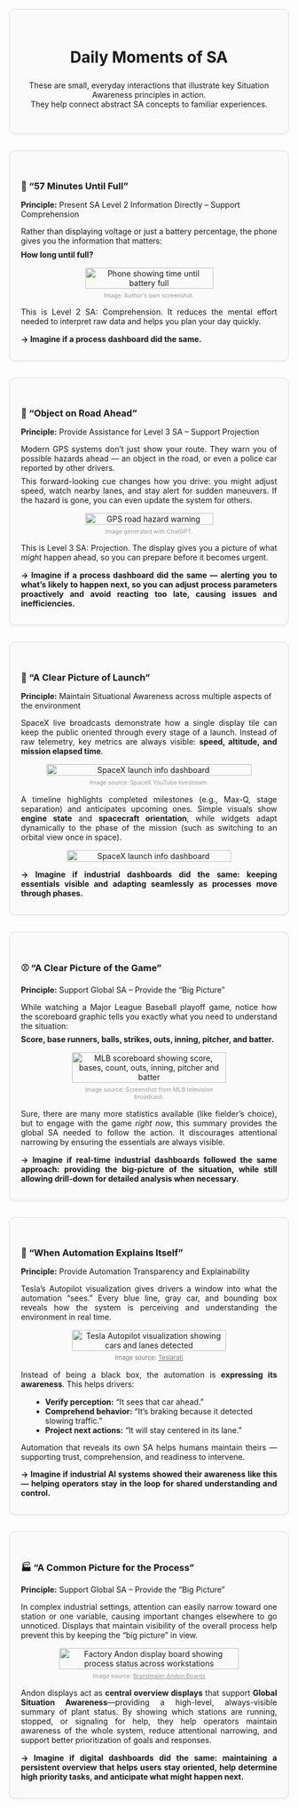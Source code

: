 <div style="display: flex; flex-direction: row; align-items: flex-start;">

<div style="flex: 1;">

<!-- Header Card -->
<div style="border: 1px solid #ddd; border-radius: 10px; padding: 30px 20px; margin: 30px 0; background-color: #fafafa; box-shadow: 0 2px 4px rgba(0,0,0,0.05); text-align: center;">
  <div style="max-width: 600px; margin: 0 auto;">
    <h1 style="margin-bottom: 25px;">Daily Moments of SA</h1>
    <p>These are small, everyday interactions that illustrate key Situation Awareness principles in action.<br>They help connect abstract SA concepts to familiar experiences.</p>
  </div>
</div>

<!-- 57 Minutes Until Full Card -->
<div id="card-57-min-until-full" style="border: 1px solid #ddd; border-radius: 10px; padding: 30px 20px; margin: 30px 0; background-color: #fafafa; box-shadow: 0 2px 4px rgba(0,0,0,0.05);">
  <span id="sec-57-min-until-full" style="position: relative; top: -80px;"></span>
  <h3 style="margin-bottom: 15px;">
    <a href="#sec-57-min-until-full" style="text-decoration: none; color: inherit;">📱 “57 Minutes Until Full”</a>
  </h3>
  <p><strong>Principle:</strong> Present SA Level 2 Information Directly – Support Comprehension</p>
  <p style="margin-bottom: 15px; max-width: 1000px; text-align: justify; text-justify: inter-word;">
    Rather than displaying voltage or just a battery percentage, the phone gives you the information that matters:<br>
    <span style="display:block; height:7.5px;"></span>
    <strong>How long until full?</strong>
  </p>

  <div style="text-align:center; margin-top:0;">
    <figure style="width:50%; margin:0 auto; text-align:center;">
      <img src="../images/samoments_time_until_full.jpg" alt="Phone showing time until battery full" style="display:block; width:100%; height:auto; margin:0 auto;" />
      <figcaption style="font-size:0.75em; color:#999; margin-top:6px;">Image: Author’s own screenshot.</figcaption>
    </figure>
  </div>

  <p style="margin-bottom: 15px; max-width: 1000px; text-align: justify; text-justify: inter-word;">
    This is Level 2 SA: Comprehension. It reduces the mental effort needed to interpret raw data and helps you plan your day quickly.
  </p>
  <p style="margin-bottom: 0px; max-width: 1000px; text-align: justify; text-justify: inter-word;">
    <strong>→ Imagine if a process dashboard did the same.</strong>
  </p>
</div>

<!-- Road Hazard Ahead Card -->
<div id="card-road-hazard-ahead" style="border: 1px solid #ddd; border-radius: 10px; padding: 30px 20px; margin: 30px 0; background-color: #fafafa; box-shadow: 0 2px 4px rgba(0,0,0,0.05);">
  <span id="sec-road-hazard-ahead" style="position: relative; top: -80px;"></span>
  <h3 style="margin-bottom: 15px;">
    <a href="#sec-road-hazard-ahead" style="text-decoration: none; color: inherit;">🚗 “Object on Road Ahead”</a>
  </h3>
  <p><strong>Principle:</strong> Provide Assistance for Level 3 SA – Support Projection</p>
  <p style="margin-bottom: 15px; max-width: 1000px; text-align: justify; text-justify: inter-word;">
    Modern GPS systems don’t just show your route. They warn you of possible hazards ahead — an object in the road, or even a police car reported by other drivers.<br>
    <span style="display:block; height:7.5px;"></span>
    This forward-looking cue changes how you drive: you might adjust speed, watch nearby lanes, and stay alert for sudden maneuvers. If the hazard is gone, you can even update the system for others.
  </p>

  <div style="text-align:center; margin-top:0;">
    <figure style="width:50%; margin:0 auto; text-align:center;">
      <img src="../images/samoments_object_on_road.PNG" alt="GPS road hazard warning" style="display:block; width:100%; height:auto; margin:0 auto;" />
      <figcaption style="font-size:0.75em; color:#999; margin-top:6px;">Image generated with ChatGPT.</figcaption>
    </figure>
  </div>

  <p style="margin-bottom: 15px; max-width: 1000px; text-align: justify; text-justify: inter-word;">
    This is Level 3 SA: Projection. The display gives you a picture of what <em>might</em> happen ahead, so you can prepare before it becomes urgent.
  </p>
  <p style="margin-bottom: 0px; max-width: 1000px; text-align: justify; text-justify: inter-word;">
    <strong>→ Imagine if a process dashboard did the same — alerting you to what’s likely to happen next, so you can adjust process parameters proactively and avoid reacting too late, causing issues and inefficiencies.</strong>
  </p>
</div>

<!-- SpaceX Launch Info Card -->
<div id="card-spacex-launch-info" style="border: 1px solid #ddd; border-radius: 10px; padding: 30px 20px; margin: 30px 0; background-color: #fafafa; box-shadow: 0 2px 4px rgba(0,0,0,0.05);">
  <span id="sec-spacex-launch-info" style="position: relative; top: -80px;"></span>
  <h3 style="margin-bottom: 15px;">
    <a href="#sec-spacex-launch-info" style="text-decoration: none; color: inherit;">🚀 “A Clear Picture of Launch”</a>
  </h3>
  <p><strong>Principle:</strong> Maintain Situational Awareness across multiple aspects of the environment </p>
  <p style="margin-bottom: 15px; max-width: 1000px; text-align: justify; text-justify: inter-word;">
    SpaceX live broadcasts demonstrate how a single display tile can keep the public oriented through every stage of a launch. Instead of raw telemetry, key metrics are always visible: <strong>speed, altitude, and mission elapsed time</strong>.
  </p>

  <div style="text-align:center; margin-top:0;">
    <figure style="width:80%; margin:0 auto; text-align:center;">
      <img src="../images/samoments_spacex_launchinfo.png" alt="SpaceX launch info dashboard" style="display:block; width:100%; height:auto; margin:0 auto;" />
      <figcaption style="font-size:0.75em; color:#999; margin-top:6px;">Image source: SpaceX YouTube livestream.</figcaption>
    </figure>
  </div>

  <p style="margin-top: 15px; margin-bottom: 15px; max-width: 1000px; text-align: justify; text-justify: inter-word;">
    A timeline highlights completed milestones (e.g., Max-Q, stage separation) and anticipates upcoming ones. Simple visuals show <strong>engine state</strong> and <strong>spacecraft orientation</strong>, while widgets adapt dynamically to the phase of the mission (such as switching to an orbital view once in space).
  </p>

  <div style="text-align:center; margin-top:0;">
    <img src="../images/samoments_spacex_launchinfo_2.png" alt="SpaceX launch info dashboard" style="width:80%; height:auto;" />
  </div>
  
  <p style="margin-bottom: 0px; max-width: 1000px; text-align: justify; text-justify: inter-word;">
    <strong>
    → Imagine if industrial dashboards did the same: keeping essentials visible and adapting seamlessly as processes move through phases.
    </strong>
  </p>
</div>

<!-- MLB Scoreboard Card -->
<div id="card-mlb-scoreboard" style="border: 1px solid #ddd; border-radius: 10px; padding: 30px 20px; margin: 30px 0; background-color: #fafafa; box-shadow: 0 2px 4px rgba(0,0,0,0.05);">
  <span id="sec-mlb-scoreboard" style="position: relative; top: -80px;"></span>
  <h3 style="margin-bottom: 15px;">
    <a href="#sec-mlb-scoreboard" style="text-decoration: none; color: inherit;">⚾ “A Clear Picture of the Game”</a>
  </h3>
  <p><strong>Principle:</strong> Support Global SA – Provide the “Big Picture”</p>
  <p style="margin-bottom: 15px; max-width: 1000px; text-align: justify; text-justify: inter-word;">
    While watching a Major League Baseball playoff game, notice how the scoreboard graphic tells you exactly what you need to understand the situation:<br>
    <span style="display:block; height:7.5px;"></span>
    <strong>Score, base runners, balls, strikes, outs, inning, pitcher, and batter.</strong>
  </p>

  <div style="text-align:center; margin-top:0;">
    <figure style="width:60%; margin:0 auto; text-align:center;">
      <img src="../images/samoments_mlb_scoreboard.jpeg" alt="MLB scoreboard showing score, bases, count, outs, inning, pitcher and batter" style="display:block; width:100%; height:auto; margin:0 auto;" />
      <figcaption style="font-size:0.75em; color:#999; margin-top:6px;">Image source: Screenshot from MLB television broadcast.</figcaption>
    </figure>
  </div>

  <p style="margin-top: 15px; margin-bottom: 15px; max-width: 1000px; text-align: justify; text-justify: inter-word;">
    Sure, there are many more statistics available (like fielder’s choice), but to engage with the game <em>right now</em>, this summary provides the global SA needed to follow the action. It discourages attentional narrowing by ensuring the essentials are always visible.
  </p>
  
  <p style="margin-bottom: 0px; max-width: 1000px; text-align: justify; text-justify: inter-word;">
    <strong>→ Imagine if real-time industrial dashboards followed the same approach: providing the big-picture of the situation, while still allowing drill-down for detailed analysis when necessary.</strong>
  </p>
</div>

<!-- Automation Explaining Itself Card -->
<div id="card-automation-explaining-itself" style="border: 1px solid #ddd; border-radius: 10px; padding: 30px 20px; margin: 30px 0; background-color: #fafafa; box-shadow: 0 2px 4px rgba(0,0,0,0.05);">
  <span id="sec-automation-explaining-itself" style="position: relative; top: -80px;"></span>
  <h3 style="margin-bottom: 15px;">
    <a href="#sec-automation-explaining-itself" style="text-decoration: none; color: inherit;">🤖 “When Automation Explains Itself”</a>
  </h3>
  <p><strong>Principle:</strong> Provide Automation Transparency and Explainability</p>
  
  <p style="margin-bottom: 15px; max-width: 1000px; text-align: justify; text-justify: inter-word;">
    Tesla’s Autopilot visualization gives drivers a window into what the automation “sees.” 
    Every blue line, gray car, and bounding box reveals how the system is perceiving and understanding the environment in real time.
  </p>

  <div style="text-align:center; margin-top:0;">
    <figure style="width:60%; margin:0 auto; text-align:center;">
      <img src="../images/samoments_automationexplainingitself.jpg" alt="Tesla Autopilot visualization showing cars and lanes detected" style="display:block; width:100%; height:auto; margin:0 auto;" />
      <figcaption style="font-size:0.8em; color:#777; margin-top:5px;">
        Image source:
        <a href="https://www.teslarati.com/tesla-autopilot-vehicle-lane-detection-off-ramp/" target="_blank" style="color:#777; text-decoration: underline;">Teslarati</a>
      </figcaption>
    </figure>
  </div>

  <p style="margin-top: 15px; margin-bottom: 15px; max-width: 1000px; text-align: justify; text-justify: inter-word;">
    Instead of being a black box, the automation is <strong>expressing its awareness</strong>. 
    This helps drivers:
    <ul style="margin-left: 20px;">
      <li><strong>Verify perception:</strong> “It sees that car ahead.”</li>
      <li><strong>Comprehend behavior:</strong> “It’s braking because it detected slowing traffic.”</li>
      <li><strong>Project next actions:</strong> “It will stay centered in its lane.”</li>
    </ul>
  </p>

  <p style="margin-bottom: 0px; max-width: 1000px; text-align: justify; text-justify: inter-word;">
    Automation that reveals its own SA helps humans maintain theirs — supporting trust, comprehension, and readiness to intervene.<br>
  <p style="margin-bottom: 0px; max-width: 1000px; text-align: justify; text-justify: inter-word;">
    <strong>→ Imagine if industrial AI systems showed their awareness like this — helping operators stay in the loop for shared understanding and control.</strong>
  </p>
</div>

<!-- Andon Display Card -->
<div id="card-andon-display" style="border: 1px solid #ddd; border-radius: 10px; padding: 30px 20px; margin: 30px 0; background-color: #fafafa; box-shadow: 0 2px 4px rgba(0,0,0,0.05);">
  <span id="sec-andon-display" style="position: relative; top: -80px;"></span>
  <h3 style="margin-bottom: 15px;">
    <a href="#sec-andon-display" style="text-decoration: none; color: inherit;">🏭 “A Common Picture for the Process”</a>
  </h3>
  <p><strong>Principle:</strong> Support Global SA – Provide the “Big Picture”</p>
  <p style="margin-bottom: 15px; max-width: 1000px; text-align: justify; text-justify: inter-word;">
    In complex industrial settings, attention can easily narrow toward one station or one variable, 
    causing important changes elsewhere to go unnoticed. Displays that maintain visibility of the overall process 
    help prevent this by keeping the “big picture” in view.
  </p>

  <div style="text-align:center; margin-top:0;">
    <figure style="width:70%; margin:0 auto; text-align:center;">
      <img src="../images/samoments_a_commonpicture.jpg" alt="Factory Andon display board showing process status across workstations" style="display:block; width:100%; height:auto; margin:0 auto;" />
      <figcaption style="font-size:0.75em; color:#999; margin-top:6px;">
        Image source:
        <a href="https://brandmaier.com/en/industrie/andon-boards/" target="_blank" style="color:#999; text-decoration: underline;">Brandmaier Andon Boards</a>
      </figcaption>
    </figure>
  </div>

  <p style="margin-top: 15px; margin-bottom: 15px; max-width: 1000px; text-align: justify; text-justify: inter-word;">
    Andon displays act as <strong>central overview displays</strong> that support <strong>Global Situation Awareness</strong>—providing a high-level, 
    always-visible summary of plant status. By showing which stations are running, stopped, or signaling for help, 
    they help operators maintain awareness of the whole system, reduce attentional narrowing, and support better prioritization 
    of goals and responses.
  </p>

  <p style="margin-bottom: 0px; max-width: 1000px; text-align: justify; text-justify: inter-word;">
    <strong>→ Imagine if digital dashboards did the same: maintaining a persistent overview that helps users stay oriented, 
    help determine high priority tasks, and anticipate what might happen next.</strong>
  </p>
</div>



</div>
</div>
